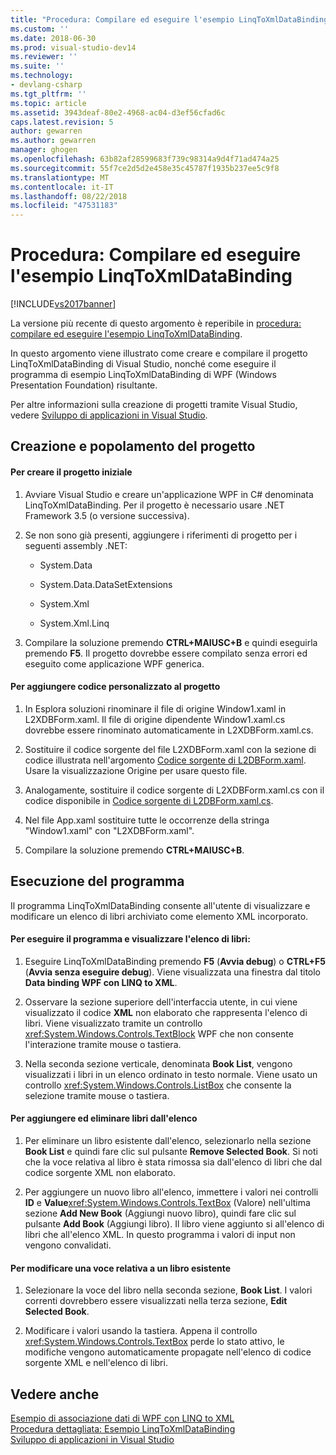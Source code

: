 ```yaml
---
title: "Procedura: Compilare ed eseguire l'esempio LinqToXmlDataBinding | Microsoft Docs"
ms.custom: ''
ms.date: 2018-06-30
ms.prod: visual-studio-dev14
ms.reviewer: ''
ms.suite: ''
ms.technology:
- devlang-csharp
ms.tgt_pltfrm: ''
ms.topic: article
ms.assetid: 3943deaf-80e2-4968-ac04-d3ef56cfad6c
caps.latest.revision: 5
author: gewarren
ms.author: gewarren
manager: ghogen
ms.openlocfilehash: 63b82af28599683f739c98314a9d4f71ad474a25
ms.sourcegitcommit: 55f7ce2d5d2e458e35c45787f1935b237ee5c9f8
ms.translationtype: MT
ms.contentlocale: it-IT
ms.lasthandoff: 08/22/2018
ms.locfileid: "47531183"
---
```

# <a name="how-to-build-and-run-the-linqtoxmldatabinding-example"></a>Procedura: Compilare ed eseguire l'esempio LinqToXmlDataBinding
[!INCLUDE[vs2017banner](../includes/vs2017banner.md)]

La versione più recente di questo argomento è reperibile in [procedura: compilare ed eseguire l'esempio LinqToXmlDataBinding](https://docs.microsoft.com/visualstudio/designers/how-to-build-and-run-the-linqtoxmldatabinding-example).  
  
In questo argomento viene illustrato come creare e compilare il progetto LinqToXmlDataBinding di Visual Studio, nonché come eseguire il programma di esempio LinqToXmlDataBinding di WPF (Windows Presentation Foundation) risultante.  
  
 Per altre informazioni sulla creazione di progetti tramite Visual Studio, vedere [Sviluppo di applicazioni in Visual Studio](http://msdn.microsoft.com/en-us/97490c1b-a247-41fb-8f2c-bc4c201eff68).  
  
## <a name="creating-and-populating-the-project"></a>Creazione e popolamento del progetto  
  
#### <a name="to-create-the-starting-project"></a>Per creare il progetto iniziale  
  
1.  Avviare Visual Studio e creare un'applicazione WPF in C# denominata LinqToXmlDataBinding. Per il progetto è necessario usare .NET Framework 3.5 (o versione successiva).  
  
2.  Se non sono già presenti, aggiungere i riferimenti di progetto per i seguenti assembly .NET:  
  
    -   System.Data  
  
    -   System.Data.DataSetExtensions  
  
    -   System.Xml  
  
    -   System.Xml.Linq  
  
3.  Compilare la soluzione premendo **CTRL+MAIUSC+B** e quindi eseguirla premendo **F5**. Il progetto dovrebbe essere compilato senza errori ed eseguito come applicazione WPF generica.  
  
#### <a name="to-add-custom-code-to-the-project"></a>Per aggiungere codice personalizzato al progetto  
  
1.  In Esplora soluzioni rinominare il file di origine Window1.xaml in L2XDBForm.xaml. Il file di origine dipendente Window1.xaml.cs dovrebbe essere rinominato automaticamente in L2XDBForm.xaml.cs.  
  
2.  Sostituire il codice sorgente del file L2XDBForm.xaml con la sezione di codice illustrata nell'argomento [Codice sorgente di L2DBForm.xaml](../designers/l2dbform-xaml-source-code.md). Usare la visualizzazione Origine per usare questo file.  
  
3.  Analogamente, sostituire il codice sorgente di L2XDBForm.xaml.cs con il codice disponibile in [Codice sorgente di L2DBForm.xaml.cs](../designers/l2dbform-xaml-cs-source-code.md).  
  
4.  Nel file App.xaml sostituire tutte le occorrenze della stringa "Window1.xaml" con "L2XDBForm.xaml".  
  
5.  Compilare la soluzione premendo **CTRL+MAIUSC+B**.  
  
## <a name="running-the-program"></a>Esecuzione del programma  
 Il programma LinqToXmlDataBinding consente all'utente di visualizzare e modificare un elenco di libri archiviato come elemento XML incorporato.  
  
#### <a name="to-run-the-program-and-view-the-book-list"></a>Per eseguire il programma e visualizzare l'elenco di libri:  
  
1.  Eseguire LinqToXmlDataBinding premendo **F5** (**Avvia debug**) o **CTRL+F5** (**Avvia senza eseguire debug**). Viene visualizzata una finestra dal titolo **Data binding WPF con LINQ to XML**.  
  
2.  Osservare la sezione superiore dell'interfaccia utente, in cui viene visualizzato il codice **XML** non elaborato che rappresenta l'elenco di libri. Viene visualizzato tramite un controllo <xref:System.Windows.Controls.TextBlock> WPF che non consente l'interazione tramite mouse o tastiera.  
  
3.  Nella seconda sezione verticale, denominata **Book List**, vengono visualizzati i libri in un elenco ordinato in testo normale. Viene usato un controllo <xref:System.Windows.Controls.ListBox> che consente la selezione tramite mouse o tastiera.  
  
#### <a name="to-add-and-delete-books-from-the-list"></a>Per aggiungere ed eliminare libri dall'elenco  
  
1.  Per eliminare un libro esistente dall'elenco, selezionarlo nella sezione **Book List** e quindi fare clic sul pulsante **Remove Selected Book**. Si noti che la voce relativa al libro è stata rimossa sia dall'elenco di libri che dal codice sorgente XML non elaborato.  
  
2.  Per aggiungere un nuovo libro all'elenco, immettere i valori nei controlli **ID** e **Value**<xref:System.Windows.Controls.TextBox> (Valore) nell'ultima sezione **Add New Book** (Aggiungi nuovo libro), quindi fare clic sul pulsante **Add Book** (Aggiungi libro). Il libro viene aggiunto si all'elenco di libri che all'elenco XML. In questo programma i valori di input non vengono convalidati.  
  
#### <a name="to-edit-an-existing-book-entry"></a>Per modificare una voce relativa a un libro esistente  
  
1.  Selezionare la voce del libro nella seconda sezione, **Book List**. I valori correnti dovrebbero essere visualizzati nella terza sezione, **Edit Selected Book**.  
  
2.  Modificare i valori usando la tastiera. Appena il controllo <xref:System.Windows.Controls.TextBox> perde lo stato attivo, le modifiche vengono automaticamente propagate nell'elenco di codice sorgente XML e nell'elenco di libri.  
  
## <a name="see-also"></a>Vedere anche  
 [Esempio di associazione dati di WPF con LINQ to XML](../designers/wpf-data-binding-using-linq-to-xml-example.md)   
 [Procedura dettagliata: Esempio LinqToXmlDataBinding](../designers/walkthrough-linqtoxmldatabinding-example.md)   
 [Sviluppo di applicazioni in Visual Studio](http://msdn.microsoft.com/en-us/97490c1b-a247-41fb-8f2c-bc4c201eff68)



